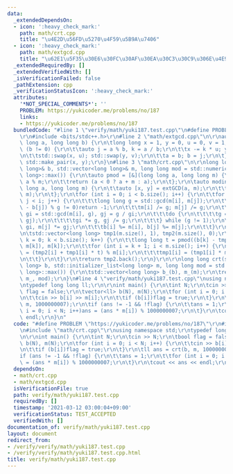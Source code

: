 ```yaml
---
data:
  _extendedDependsOn:
  - icon: ':heavy_check_mark:'
    path: math/crt.cpp
    title: "\u4E2D\u56FD\u5270\u4F59\u5B9A\u7406"
  - icon: ':heavy_check_mark:'
    path: math/extgcd.cpp
    title: "\u62E1\u5F35\u30E6\u30FC\u30AF\u30EA\u30C3\u30C9\u306E\u4E92\u9664\u6CD5"
  _extendedRequiredBy: []
  _extendedVerifiedWith: []
  _isVerificationFailed: false
  _pathExtension: cpp
  _verificationStatusIcon: ':heavy_check_mark:'
  attributes:
    '*NOT_SPECIAL_COMMENTS*': ''
    PROBLEM: https://yukicoder.me/problems/no/187
    links:
    - https://yukicoder.me/problems/no/187
  bundledCode: "#line 1 \"verify/math/yuki187.test.cpp\"\n#define PROBLEM \"https://yukicoder.me/problems/no/187\"\
    \r\n#include <bits/stdc++.h>\r\n#line 2 \"math/extgcd.cpp\"\n\r\nauto extGCD(long\
    \ long a, long long b) {\r\n\tlong long x = 1, y = 0, u = 0, v = 1;\r\n\twhile\
    \ (b != 0) {\r\n\t\tauto j = a % b, k = a / b;\r\n\t\tx -= k * u; y -= k * v;\r\
    \n\t\tstd::swap(x, u); std::swap(y, v);\r\n\t\ta = b; b = j;\r\n\t}\r\n\treturn\
    \ std::make_pair(x, y);\r\n}\n#line 3 \"math/crt.cpp\"\n\r\nlong long crt(std::vector<long\
    \ long>& b, std::vector<long long>& m, long long mod = std::numeric_limits<long\
    \ long>::max()) {\r\n\tauto pmod = [&](long long a, long long m) {\r\n\t\ta =\
    \ a % m;\r\n\t\treturn (a < 0 ? a + m : a);\r\n\t};\r\n\tauto modinv = [&](long\
    \ long a, long long m) {\r\n\t\tauto [x, y] = extGCD(a, m);\r\n\t\treturn pmod(x,\
    \ m);\r\n\t};\r\n\tfor (int i = 0; i < b.size(); i++) {\r\n\t\tfor (int j = 0;\
    \ j < i; j++) {\r\n\t\t\tlong long g = std::gcd(m[i], m[j]);\r\n\t\t\tif ((b[i]\
    \ - b[j]) % g != 0)return -1;\r\n\t\t\tm[i] /= g; m[j] /= g;\r\n\t\t\tlong long\
    \ gi = std::gcd(m[i], g), gj = g / gi;\r\n\t\t\tdo {\r\n\t\t\t\tg = std::gcd(gi,\
    \ gj);\r\n\t\t\t\tgi *= g, gj /= g;\r\n\t\t\t} while (g != 1);\r\n\t\t\tm[i] *=\
    \ gi, m[j] *= gj;\r\n\t\t\tb[i] %= m[i], b[j] %= m[j];\r\n\t\t}\r\n\t}\r\n\tm.push_back(mod);\r\
    \n\tstd::vector<long long> tmp1(m.size(), 1), tmp2(m.size(), 0);\r\n\tfor (int\
    \ k = 0; k < b.size(); k++) {\r\n\t\tlong long t = pmod((b[k] - tmp2[k]) * modinv(tmp1[k],\
    \ m[k]), m[k]);\r\n\t\tfor (int i = k + 1; i < m.size(); i++) {\r\n\t\t\ttmp2[i]\
    \ = (tmp2[i] + tmp1[i] * t) % m[i];\r\n\t\t\ttmp1[i] = (tmp1[i] * m[k]) % m[i];\r\
    \n\t\t}\r\n\t}\r\n\treturn tmp2.back();\r\n}\r\n\r\nlong long crt(std::initializer_list<long\
    \ long> b, std::initializer_list<long long> m, long long mod = std::numeric_limits<long\
    \ long>::max()) {\r\n\tstd::vector<long long> b_(b), m_(m);\r\n\treturn crt(b_,\
    \ m_, mod);\r\n}\n#line 4 \"verify/math/yuki187.test.cpp\"\nusing namespace std;\r\
    \ntypedef long long ll;\r\n\r\nint main() {\r\n\tint N;\r\n\tcin >> N;\r\n\tbool\
    \ flag = false;\r\n\tvector<ll> b(N), m(N);\r\n\tfor (int i = 0; i < N; i++) {\r\
    \n\t\tcin >> b[i] >> m[i];\r\n\t\tif (b[i])flag = true;\r\n\t}\r\n\tll ans = crt(b,\
    \ m, 1000000007);\r\n\tif (ans != -1 && !flag) {\r\n\t\tans = 1;\r\n\t\tfor (int\
    \ i = 0; i < N; i++)ans = (ans * m[i]) % 1000000007;\r\n\t}\r\n\tcout << ans <<\
    \ endl;\r\n}\n"
  code: "#define PROBLEM \"https://yukicoder.me/problems/no/187\"\r\n#include <bits/stdc++.h>\r\
    \n#include \"math/crt.cpp\"\r\nusing namespace std;\r\ntypedef long long ll;\r\
    \n\r\nint main() {\r\n\tint N;\r\n\tcin >> N;\r\n\tbool flag = false;\r\n\tvector<ll>\
    \ b(N), m(N);\r\n\tfor (int i = 0; i < N; i++) {\r\n\t\tcin >> b[i] >> m[i];\r\
    \n\t\tif (b[i])flag = true;\r\n\t}\r\n\tll ans = crt(b, m, 1000000007);\r\n\t\
    if (ans != -1 && !flag) {\r\n\t\tans = 1;\r\n\t\tfor (int i = 0; i < N; i++)ans\
    \ = (ans * m[i]) % 1000000007;\r\n\t}\r\n\tcout << ans << endl;\r\n}"
  dependsOn:
  - math/crt.cpp
  - math/extgcd.cpp
  isVerificationFile: true
  path: verify/math/yuki187.test.cpp
  requiredBy: []
  timestamp: '2021-03-12 03:00:04+09:00'
  verificationStatus: TEST_ACCEPTED
  verifiedWith: []
documentation_of: verify/math/yuki187.test.cpp
layout: document
redirect_from:
- /verify/verify/math/yuki187.test.cpp
- /verify/verify/math/yuki187.test.cpp.html
title: verify/math/yuki187.test.cpp
---
```

